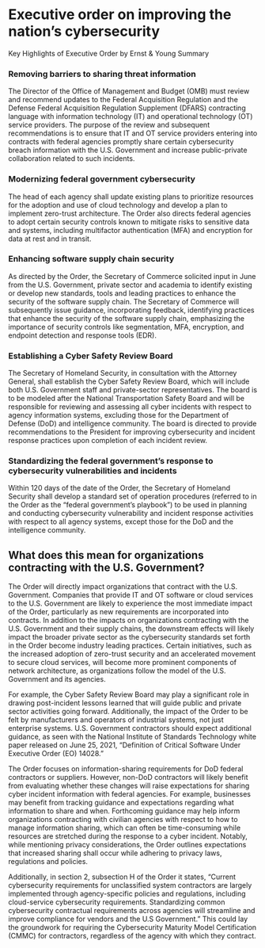 

# Executive order on improving the nation’s cybersecurity

Key Highlights of Executive Order by Ernst & Young Summary

### Removing barriers to sharing threat information
The Director of the Office of Management and Budget (OMB) must review and recommend updates to the Federal Acquisition Regulation and the Defense Federal Acquisition Regulation Supplement (DFARS) contracting language with information technology (IT) and operational technology (OT) service providers. The purpose of the review and subsequent recommendations is to ensure that IT and OT service providers entering into contracts with federal agencies promptly share certain cybersecurity breach information with the U.S. Government and increase public-private collaboration related to such incidents.

### Modernizing federal government cybersecurity
The head of each agency shall update existing plans to prioritize resources for the adoption and use of cloud technology and develop a plan to implement zero-trust architecture. The Order also directs federal agencies to adopt certain security controls known to mitigate risks to sensitive data and systems, including multifactor authentication (MFA) and encryption for data at rest and in transit.

### Enhancing software supply chain security
As directed by the Order, the Secretary of Commerce solicited input in June from the U.S. Government, private sector and academia to identify existing or develop new standards, tools and leading practices to enhance the security of the software supply chain. The Secretary of Commerce will subsequently issue guidance, incorporating feedback, identifying practices that enhance the security of the software supply chain, emphasizing the importance of security controls like segmentation, MFA, encryption, and endpoint detection and response tools (EDR).

### Establishing a Cyber Safety Review Board
The Secretary of Homeland Security, in consultation with the Attorney General, shall establish the Cyber Safety Review Board, which will include both U.S. Government staff and private-sector representatives. The board is to be modeled after the National Transportation Safety Board and will be responsible for reviewing and assessing all cyber incidents with respect to agency information systems, excluding those for the Department of Defense (DoD) and intelligence community. The board is directed to provide recommendations to the President for improving cybersecurity and incident response practices upon completion of each incident review.

### Standardizing the federal government’s response to cybersecurity vulnerabilities and incidents
Within 120 days of the date of the Order, the Secretary of Homeland Security shall develop a standard set of operation procedures (referred to in the Order as the “federal government’s playbook”) to be used in planning and conducting cybersecurity vulnerability and incident response activities with respect to all agency systems, except those for the DoD and the intelligence community.

## What does this mean for organizations contracting with the U.S. Government?
The Order will directly impact organizations that contract with the U.S. Government. Companies that provide IT and OT software or cloud services to the U.S. Government are likely to experience the most immediate impact of the Order, particularly as new requirements are incorporated into contracts. In addition to the impacts on organizations contracting with the U.S. Government and their supply chains, the downstream effects will likely impact the broader private sector as the cybersecurity standards set forth in the Order become industry leading practices. Certain initiatives, such as the increased adoption of zero-trust security and an accelerated movement to secure cloud services, will become more prominent components of network architecture, as organizations follow the model of the U.S. Government and its agencies.

For example, the Cyber Safety Review Board may play a significant role in drawing post-incident lessons learned that will guide public and private sector activities going forward. Additionally, the impact of the Order to be felt by manufacturers and operators of industrial systems, not just enterprise systems. U.S. Government contractors should expect additional guidance, as seen with the National Institute of Standards Technology white paper released on June 25, 2021, “Definition of Critical Software Under Executive Order (EO) 14028.”

The Order focuses on information-sharing requirements for DoD federal contractors or suppliers. However, non-DoD contractors will likely benefit from evaluating whether these changes will raise expectations for sharing cyber incident information with federal agencies. For example, businesses may benefit from tracking guidance and expectations regarding what information to share and when. Forthcoming guidance may help inform organizations contracting with civilian agencies with respect to how to manage information sharing, which can often be time-consuming while resources are stretched during the response to a cyber incident. Notably, while mentioning privacy considerations, the Order outlines expectations that increased sharing shall occur while adhering to privacy laws, regulations and policies.

Additionally, in section 2, subsection H of the Order it states, “Current cybersecurity requirements for unclassified system contractors are largely implemented through agency-specific policies and regulations, including cloud-service cybersecurity requirements. Standardizing common cybersecurity contractual requirements across agencies will streamline and improve compliance for vendors and the U.S Government.” This could lay the groundwork for requiring the Cybersecurity Maturity Model Certification (CMMC) for contractors, regardless of the agency with which they contract.
